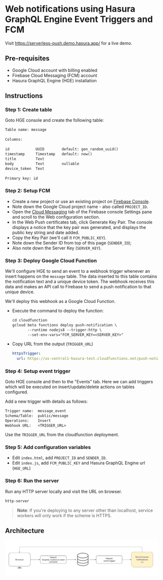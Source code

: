 # Web notifications using Hasura GraphQL Engine Event Triggers and FCM

Visit https://serverless-push.demo.hasura.app/ for a live demo.

## Pre-requisites

- Google Cloud account with billing enabled
- Firebase Cloud Messaging (FCM) account
- Hasura GraphQL Engine (HGE) installation

## Instructions

### Step 1: Create table

Goto HGE console and create the following table:

```
Table name: message

Columns:

id            UUID        default: gen_random_uuid()
timestamp     Timestamp   default: now()
title         Text
body          Text        nullable
device_token  Text

Primary key: id
```

### Step 2: Setup FCM

- Create a new project or use an existing project on [Firebase
  Console](https://console.firebase.google.com).
- Note down the Google Cloud project name - also called `PROJECT_ID`.
- Open the [Cloud
  Messaging](https://console.firebase.google.com/project/_/settings/cloudmessaging/)
  tab of the Firebase console Settings pane and scroll to the Web configuration
  section.
- In the Web Push certificates tab, click Generate Key Pair. The console
  displays a notice that the key pair was generated, and displays the public key
  string and date added. 
- Copy the Key Pair (we'll call it `FCM_PUBLIC_KEY`).
- Note down the Sender ID from top of this page (`SENDER_ID`);
- Also note down the Server Key (`SERVER_KEY`).

### Step 3: Deploy Google Cloud Function

We'll configure HGE to send an event to a webhook trigger whenever an insert
happens on the `message` table. The data inserted to this table contains the
notification text and a unique device token. The webhook receives this data and
makes an API call to Firebase to send a push notification to that unique device.

We'll deploy this webhook as a Google Cloud Function.

- Execute the command to deploy the function:
  ```
  cd cloudfunction
  gcloud beta functions deploy push-notification \
         --runtime nodejs8 --trigger-http \
         --set-env-vars="FCM_SERVER_KEY=<SERVER_KEY>"
  ```
- Copy URL from the output (`TRIGGER_URL`)
  ```yaml
  httpsTrigger:
    url: https://us-central1-hasura-test.cloudfunctions.net/push-notification
  ```

### Step 4: Setup event trigger

Goto HGE console and then to the "Events" tab. Here we can add triggers which
will be executed on insert/update/delete actions on tables configured.

Add a new trigger with details as follows:

```
Trigger name:  message_event
Schema/Table:  public/message
Operations:    Insert
Webhook URL:   <TRIGGER_URL>

```

Use the `TRIGGER_URL` from the cloudfunction deployment.

### Step 5: Add configuration variables

- Edit `index.html`, add `PROJECT_ID` and `SENDER_ID`.  
- Edit `index.js`, add `FCM_PUBLIC_KEY` and Hasura GraphQL Engine url (`HGE_URL`)

### Step 6: Run the server

Run any HTTP server locally and visit the URL on browser.

```bash
http-server
```

> **Note**: If you're deploying to any server other than localhost, service
workers will only work if the scheme is HTTPS.

## Architecture

![architecture diagram](arch.png)
